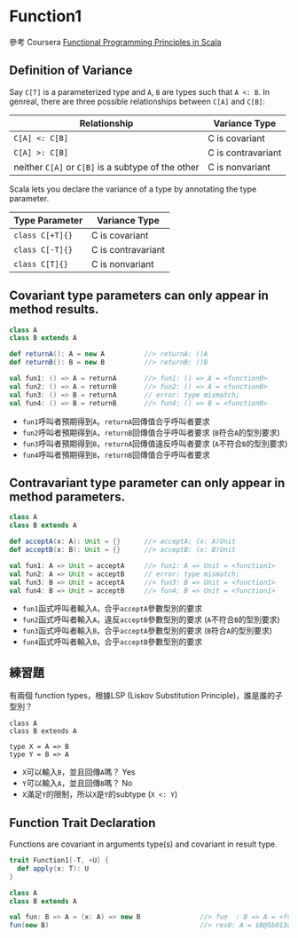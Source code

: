 # Function1

參考 Coursera [Functional Programming Principles in Scala](https://class.coursera.org/progfun-005/lecture)

## Definition of Variance

Say ```C[T]``` is a parameterized type and ```A```, ```B``` are types such that ```A <: B```.
In genreal, there are three possible relationships between ```C[A]``` and ```C[B]```:

| Relationship | Variance Type |
|--------------|---------------|
| ```C[A] <: C[B]``` | C is covariant |
| ```C[A] >: C[B]``` | C is contravariant |
| neither ```C[A]``` or ```C[B]``` is a subtype of the other | C is nonvariant |

Scala lets you declare the variance of a type by annotating the type parameter.

| Type Parameter | Variance Type |
|----------------|---------------|
| ```class C[+T]{}``` | C is covariant |
| ```class C[-T]{}``` | C is contravariant |
| ```class C[T]{}``` | C is nonvariant |

## Covariant type parameters can only appear in method results.
```scala
class A
class B extends A

def returnA(): A = new A          //> returnA: ()A
def returnB(): B = new B          //> returnB: ()B

val fun1: () => A = returnA       //> fun1: () => A = <function0>
val fun2: () => A = returnB       //> fun2: () => A = <function0>
val fun3: () => B = returnA       // error: type mismatch;
val fun4: () => B = returnB       //> fun4: () => B = <function0>
```
- ```fun1```呼叫者預期得到```A```，```returnA```回傳值合乎呼叫者要求
- ```fun2```呼叫者預期得到```A```，```returnB```回傳值合乎呼叫者要求 (```B```符合```A```的型別要求)
- ```fun3```呼叫者預期得到```B```，```returnA```回傳值違反呼叫者要求 (```A```不符合```B```的型別要求)
- ```fun4```呼叫者預期得到```B```，```returnB```回傳值合乎呼叫者要求

## Contravariant type parameter can only appear in method parameters.
```scala
class A
class B extends A

def acceptA(x: A): Unit = {}      //> acceptA: (x: A)Unit
def acceptB(x: B): Unit = {}      //> acceptB: (x: B)Unit

val fun1: A => Unit = acceptA     //> fun1: A => Unit = <function1>
val fun2: A => Unit = acceptB     // error: type mismatch;
val fun3: B => Unit = acceptA     //> fun3: B => Unit = <function1>
val fun4: B => Unit = acceptB     //> fun4: B => Unit = <function1>
```
- ```fun1```函式呼叫者輸入```A```，合乎```acceptA```參數型別的要求
- ```fun2```函式呼叫者輸入```A```，違反```acceptB```參數型別的要求 (```A```不符合```B```的型別要求)
- ```fun3```函式呼叫者輸入```B```，合乎```acceptA```參數型別的要求 (```B```符合```A```的型別要求)
- ```fun4```函式呼叫者輸入```B```，合乎```acceptB```參數型別的要求

## 練習題
有兩個 function types，根據LSP (Liskov Substitution Principle)，誰是誰的子型別？

```
class A
class B extends A

type X = A => B
type Y = B => A
```
- ```X```可以輸入```B```，並且回傳```A```嗎？ Yes
- ```Y```可以輸入```A```，並且回傳```B```嗎？ No
- ```X```滿足```Y```的限制，所以```X```是```Y```的subtype (```X <: Y```)

## Function Trait Declaration
Functions are covariant in arguments type(s) and covariant in result type.

```scala
trait Function1[-T, +U] {
  def apply(x: T): U
}
```
```scala
class A
class B extends A

val fun: B => A = (x: A) => new B               //> fun  : B => A = <function1>
fun(new B)                                      //> res0: A = $B@5b013dc8
```
